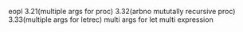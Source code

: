 eopl 3.21(multiple args for proc)
     3.32(arbno mututally recursive proc)
     3.33(multiple args for letrec)
     multi args for let
     multi expression
